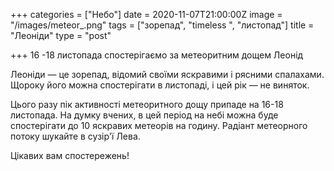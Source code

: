 +++
categories = ["Небо"]
date = 2020-11-07T21:00:00Z
image = "/images/meteor_.png"
tags = ["зорепад", "timeless ", "листопад"]
title = "Леоніди"
type = "post"

+++
16 -18 листопада спостерігаємо за метеоритним дощем Леонід  
  
Леоніди — це зорепад, відомий своїми яскравими і рясними спалахами. Щороку його можна спостерігати в листопаді, і цей рік — не виняток.  
  
Цього разу пік активності метеоритного дощу припаде на 16-18 листопада. На думку вчених, в цей період на небі можна буде спостерігати до 10 яскравих метеорів на годину. Радіант метеорного потоку шукайте в сузір'ї Лева.  
  
Цікавих вам спостережень!